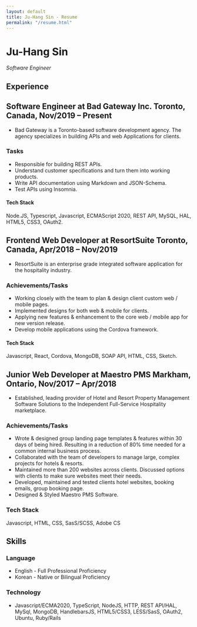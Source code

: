 ```yaml
---
layout: default
title: Ju-Hang Sin - Resume
permalink: "/resume.html"
---
```



Ju-Hang Sin
===========

_Software Engineer_


Experience
----------

## Software Engineer at Bad Gateway Inc. Toronto, Canada, Nov/2019 – Present
* Bad Gateway is a Toronto-based software development agency. The agency specializes in building APIs and web Applications for clients.

### Tasks
* Responsible for building REST APIs.
* Understand customer specifications and turn them into working products.
* Write API documentation using Markdown and JSON-Schema.
* Test APIs using Insomnia.

#### Tech Stack
Node.JS, Typescript, Javascript, ECMAScript 2020, REST API, MySQL, HAL, HTML5, CSS3, OAuth2.


## Frontend Web Developer at ResortSuite Toronto, Canada, Apr/2018 – Nov/2019
* ResortSuite is an enterprise grade integrated software application for the hospitality industry.

### Achievements/Tasks
* Working closely with the team to plan & design client custom web / mobile pages.
* Implemented designs for both web & mobile for clients.
* Applying new features & enhancement to the core web / mobile app for new version release.
* Develop mobile applications using the Cordova framework.

#### Tech Stack
Javascript, React, Cordova, MongoDB, SOAP API, HTML, CSS, Sketch.


## Junior Web Developer at Maestro PMS Markham, Ontario, Nov/2017 – Apr/2018
* Established, leading provider of Hotel and Resort Property Management Software Solutions to the Independent Full-Service Hospitality marketplace.

### Achievements/Tasks
* Wrote & designed group landing page templates & features within 30 days of being hired. Resulting in a reduction of 80% time needed for a common internal business process.
* Collaborated with the team of developers to manage large, complex projects for hotels & resorts.
* Maintained more than 200 websites across clients. Discussed options with clients to make sure websites meet their needs.
* Developed, maintained and tested clients hotel websites, booking emails, group booking page.
* Designed & Styled Maestro PMS Software.

### Tech Stack
Javascript, HTML, CSS, SasS/SCSS, Adobe CS


Skills
------

### Language
* English - Full Professional Proficiency
* Korean - Native or Bilingual Proficiency


### Technology
* Javascript/ECMA2020, TypeScript, NodeJS, HTTP, REST API/HAL, MySql, MongoDB, HandlebarsJS, HTML5/CSS3, LESS/SasS, OAuth2, Ubuntu, Ruby/Rails